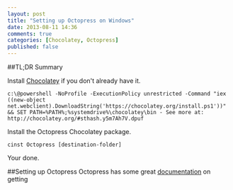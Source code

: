 ```yaml
---
layout: post
title: "Setting up Octopress on Windows"
date: 2013-08-11 14:36
comments: true
categories: [Chocolatey, Octopress]
published: false
---
```

##TL;DR Summary

Install [Chocolatey](http://chocolatey.org) if you don't already have it.
```
c:\@powershell -NoProfile -ExecutionPolicy unrestricted -Command "iex ((new-object net.webclient).DownloadString('https://chocolatey.org/install.ps1'))" && SET PATH=%PATH%;%systemdrive%\chocolatey\bin - See more at: http://chocolatey.org/#sthash.y5m7Ah7V.dpuf
```

Install the Octopress Chocolatey package.

```
cinst Octopress [destination-folder]
```

Your done.

<!--more-->

##Setting up Octopress
Octopress has some great [documentation](http://octopress.org/docs/setup/) on getting
